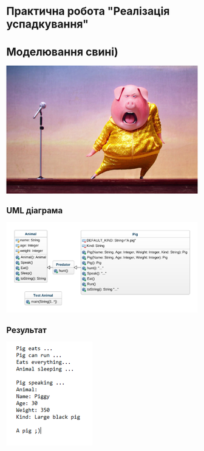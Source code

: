 # Практична робота "Реалізація успадкування"

# Моделювання свині)

<img src="https://github.com/ppc-ntu-khpi/35-inheritance-Ilona1212/blob/master/images/1022411_b.jpg?raw=true"/>

## UML діаграма
<img src="https://github.com/ppc-ntu-khpi/35-inheritance-Ilona1212/blob/master/images/class-diagram.png?raw=true"/>

## Результат
<img src="https://github.com/ppc-ntu-khpi/35-inheritance-Ilona1212/blob/master/images/1.PNG?raw=true"/>
